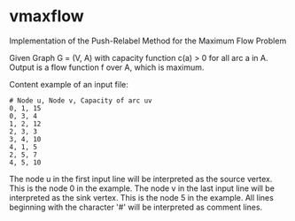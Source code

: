 # vmaxflow

Implementation of the Push-Relabel Method 
for the Maximum Flow Problem

Given Graph G = (V, A) with capacity function c(a) > 0 for all arc a in A.
Output is a flow function f over A, which is maximum.

Content example of an input file:

    # Node u, Node v, Capacity of arc uv
    0, 1, 15
    0, 3, 4
    1, 2, 12
    2, 3, 3
    3, 4, 10
    4, 1, 5
    2, 5, 7
    4, 5, 10


The node u in the first input line will be interpreted as the source vertex.
This is the node 0 in the example.
The node v in the last input line will be interpreted as the sink vertex.
This is the node 5 in the example.
All lines beginning with the character '#' will be interpreted as comment lines.

